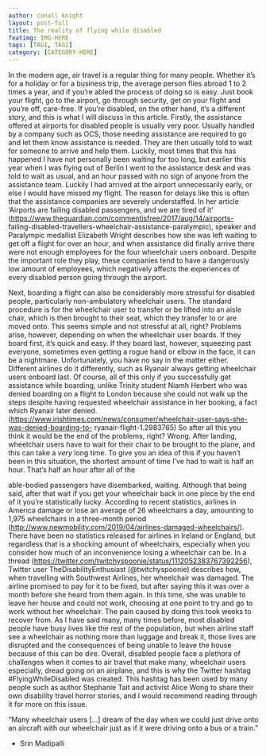 ```yaml
---
author: conall knight
layout: post-full
title: The reality of flying while disabled
featimg: IMG-HERE
tags: [TAG1, TAG2]
category: [CATEGORY-HERE]
---
```


In the modern age, air travel is a regular thing for many people. Whether it’s for a holiday or
for a business trip, the average person flies abroad 1 to 2 times a year, and if you’re abled
the process of doing so is easy. Just book your flight, go to the airport, go through security,
get on your flight and you’re off, care-free. If you’re disabled, on the other hand, it’s a
different story, and this is what I will discuss in this article.
Firstly, the assistance offered at airports for disabled people is usually very poor. Usually
handled by a company such as OCS, those needing assistance are required to go and let
them know assistance is needed. They are then usually told to wait for someone to arrive
and help them. Luckily, most times that this has happened I have not personally been
waiting for too long, but earlier this year when I was flying out of Berlin I went to the
assistance desk and was told to wait as usual, and an hour passed with no sign of anyone
from the assistance team. Luckily I had arrived at the airport unnecessarily early, or else I
would have missed my flight. The reason for delays like this is often that the assistance
companies are severely understaffed. In her article ‘Airports are failing disabled passengers,
and we are tired of it’ (https://www.theguardian.com/commentisfree/2017/aug/14/airports-
failing-disabled-travellers-wheelchair-assistance-paralympic), speaker and Paralympic medallist
Elizabeth Wright describes how she was left waiting to get off a flight for over an hour, and
when assistance did finally arrive there were not enough employees for the four wheelchair
users onboard. Despite the important role they play, these companies tend to have a
dangerously low amount of employees, which negatively affects the experiences of every
disabled person going through the airport.

Next, boarding a flight can also be considerably more stressful for disabled people,
particularly non-ambulatory wheelchair users. The standard procedure is for the wheelchair
user to transfer or be lifted into an aisle chair, which is then brought to their seat, which
they transfer to or are moved onto. This seems simple and not stressful at all, right?
Problems arise, however, depending on when the wheelchair user boards. If they board
first, it’s quick and easy. If they board last, however, squeezing past everyone, sometimes
even getting a rogue hand or elbow in the face, it can be a nightmare. Unfortunately, you
have no say in the matter either. Different airlines do it differently, such as Ryanair always
getting wheelchair users onboard last. Of course, all of this only if you successfully get
assistance while boarding, unlike Trinity student Niamh Herbert who was denied boarding
on a flight to London because she could not walk up the steps despite having requested
wheelchair assistance in her booking, a fact which Ryanair later denied.
(https://www.irishtimes.com/news/consumer/wheelchair-user-says-she-was-denied-boarding-to-
ryanair-flight-1.2983765)
So after all this you think it would be the end of the problems, right? Wrong. After landing,
wheelchair users have to wait for their chair to be brought to the plane, and this can take a
*very* long time. To give you an idea of this if you haven’t been in this situation, the
shortest amount of time I’ve had to wait is half an hour. That’s half an hour after all of the

able-bodied passengers have disembarked, waiting. Although that being said, after that wait
if you get your wheelchair back in one piece by the end of it you’re statistically lucky.
According to recent statistics, airlines in America damage or lose an average of 26
wheelchairs a day, amounting to 1,975 wheelchairs in a three-month period
(http://www.newmobility.com/2019/04/airlines-damaged-wheelchairs/). There have been no
statistics released for airlines in Ireland or England, but regardless that is a shocking amount
of wheelchairs, especially when you consider how much of an inconvenience losing a
wheelchair can be. In a thread
(https://twitter.com/twitchyspoonie/status/1112052383767392256), Twitter user
TheDisabilityEnthusiast (@twitchyspoonie) describes how, when travelling with Southwest
Airlines, her wheelchair was damaged. The airline promised to pay for it to be fixed, but
after saying this it was over a month before she heard from them again. In this time, she
was unable to leave her house and could not work, choosing at one point to try and go to
work without her wheelchair. The pain caused by doing this took weeks to recover from. As I
have said many, many times before, most disabled people have busy lives like the rest of the
population, but when airline staff see a wheelchair as nothing more than luggage and break
it, those lives are disrupted and the consequences of being unable to leave the house
because of this can be dire.
Overall, disabled people face a plethora of challenges when it comes to air travel that make
many, wheelchair users especially, dread going on an airplane, and this is why the Twitter
hashtag #FlyingWhileDisabled was created. This hashtag has been used by many people
such as author Stephanie Tait and activist Alice Wong to share their own disability travel
horror stories, and I would recommend reading through it for more on this issue.

“Many wheelchair users […] dream of the day when we could just drive onto an aircraft with
our wheelchair just as if it were driving onto a bus or a train.”
- Srin Madipalli
